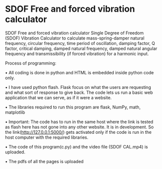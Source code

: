 # SDOF Free and forced vibration calculator
SDOF Free and forced vibration calculator Single Degree of Freedom (SDOF) Vibration Calculator to calculate mass-spring-damper  natural frequency, circular frequency, time period of oscillation, damping factor, Q factor,  critical damping, damped natural frequency, damped natural angular frequency and 
transmissibility (if forced vibration) for a harmonic input.

Process of programming:

• All coding is done in python and HTML is embedded inside python code only.

• I have used python flash. Flask focus on what the users are requesting and what sort of response to give back. The code lets us run a basic web application that we can serve, as if it were a website.

• The libraries required to run this program are flask, NumPy, math, matplotlib

• Important: The code has to run in the same host where the link is tested as flash here has not gone into any other website. It is in development. So the link(http://127.0.0.1:5000/) gets activated only if the code is run in the host computer with the required libraries.

• The code of this program(c.py) and the video file (SDOF CAL.mp4) is uploaded.

• The pdfs of all the pages is uploaded
